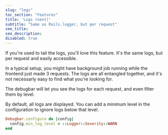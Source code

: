 ```yaml
---
slug: "logs"
toc_section: "Features"
title: 'Logs (next)'
subtitle: "Same as Rails.logger, but per request"
seo_title: 
seo_description: 
disabled: true
---
```


If you're used to tail the logs, you'll love this feature. It's the same logs, but per request and easily accessible.

In a typical setup, you might have background job running while the frontend just made 3 requests. The logs are all entangled together, and it's not necessarly easy to find what you're looking for.

The debugbar will let you see the logs for each request, and even filter them by level.

By default, all logs are displayed. You can add a minimum level in the configuration to ignore logs below that level.

```ruby
Debugbar.configure do |config|
  config.min_log_level = ::Logger::Severity::WARN
end
```
